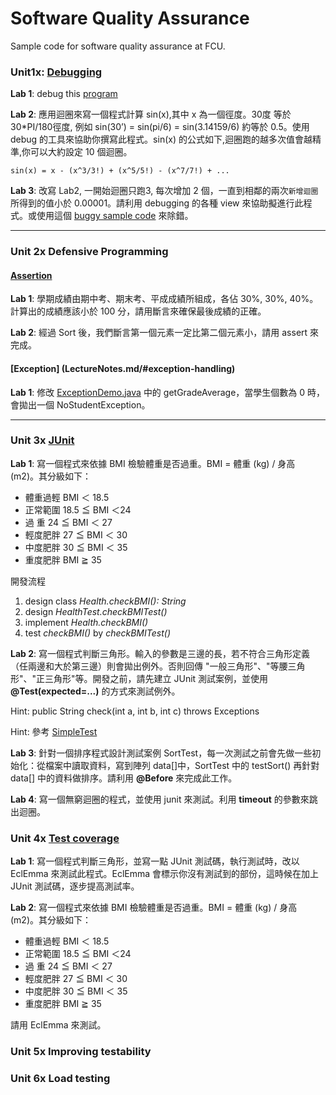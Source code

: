 Software Quality Assurance
===

Sample code for software quality assurance at FCU.

### Unit1x: [Debugging](LectureNotes.md/#unit-1x-debugging)

**Lab 1**: debug this [program](/src/debug/BubbleSort.java)

**Lab 2**: 應⽤迴圈來寫一個程式計算 sin(x),其中 x 為一個徑度。30度 等於 30*PI/180徑度, 例如 sin(30’) = sin(pi/6) = sin(3.14159/6) 約等於 0.5。使用 debug 的工具來協助你撰寫此程式。sin(x) 的公式如下,迴圈跑的越多次值會越精準,你可以⼤約設定 10 個迴圈。

```
sin(x) = x - (x^3/3!) + (x^5/5!) - (x^7/7!) + ...
```

**Lab 3**: 改寫 Lab2, 一開始迴圈只跑3, 每次增加 2 個，一直到相鄰的兩次`新增迴圈`所得到的值小於 0.00001。請利用 debugging 的各種 view 來協助擬進行此程式。或使用這個 [buggy sample code](/src/debug/Sin.java) 來除錯。

-----

### Unit 2x Defensive Programming

#### [Assertion](LectureNotes.md/#assertion)

**Lab 1**: 學期成績由期中考、期末考、平成成績所組成，各佔 30%, 30%, 40%。計算出的成績應該小於 100 分，請用斷言來確保最後成績的正確。

**Lab 2**: 經過 Sort 後，我們斷言第一個元素一定比第二個元素小，請用 assert 來完成。

#### [Exception] (LectureNotes.md/#exception-handling)

**Lab 1**: 修改 [ExceptionDemo.java](src/debug/ExceptionDemo.java) 中的 getGradeAverage，當學生個數為 0 時，會拋出一個 NoStudentException。	

-----

### Unit 3x [JUnit](LectureNotes.md/#unit-3x-junit)

**Lab 1**: 寫一個程式來依據 BMI 檢驗體重是否過重。BMI = 體重 (kg) / 身高 (m2)。其分級如下：
* 體重過輕	BMI ＜ 18.5
* 正常範圍	18.5 ≦ BMI ＜24
* 過    重	24 ≦ BMI ＜ 27
* 輕度肥胖	27 ≦ BMI ＜ 30
* 中度肥胖	30 ≦ BMI ＜ 35
* 重度肥胖	BMI ≧ 35

開發流程

1. design class *Health.checkBMI(): String*
2. design *HealthTest.checkBMITest()*
3. implement *Health.checkBMI()*
4. test *checkBMI()* by *checkBMITest()*

**Lab 2**: 寫一個程式判斷三角形。輸入的參數是三邊的長，若不符合三角形定義（任兩邊和大於第三邊）則會拋出例外。否則回傳 "一般三角形"、"等腰三角形"、"正三角形"等。開發之前，請先建立 JUnit 測試案例，並使用 **@Test(expected=...)** 的方式來測試例外。

Hint: public String check(int a, int b, int c) throws Exceptions

Hint: 參考 [SimpleTest](src/junitdemo/SimpleAddTest.java)

**Lab 3**: 針對一個排序程式設計測試案例 SortTest，每一次測試之前會先做一些初始化：從檔案中讀取資料，寫到陣列 data[]中，SortTest 中的 testSort() 再針對 data[] 中的資料做排序。請利用 **@Before** 來完成此工作。

**Lab 4**: 寫一個無窮迴圈的程式，並使用 junit 來測試。利用 **timeout** 的參數來跳出迴圈。

### Unit 4x [Test coverage](LectureNotes.md/#unit-4x-testing-coverage)

**Lab 1**: 寫一個程式判斷三角形，並寫一點 JUnit 測試碼，執行測試時，改以 EclEmma 來測試此程式。EclEmma 會標示你沒有測試到的部份，這時候在加上 JUnit 測試碼，逐步提高測試率。

**Lab 2**: 寫一個程式來依據 BMI 檢驗體重是否過重。BMI = 體重 (kg) / 身高 (m2)。其分級如下：

* 體重過輕	BMI ＜ 18.5
* 正常範圍	18.5 ≦ BMI ＜24
* 過    重	24 ≦ BMI ＜ 27
* 輕度肥胖	27 ≦ BMI ＜ 30
* 中度肥胖	30 ≦ BMI ＜ 35
* 重度肥胖	BMI ≧ 35

請用 EclEmma 來測試。

### Unit 5x Improving testability

### Unit 6x Load testing
